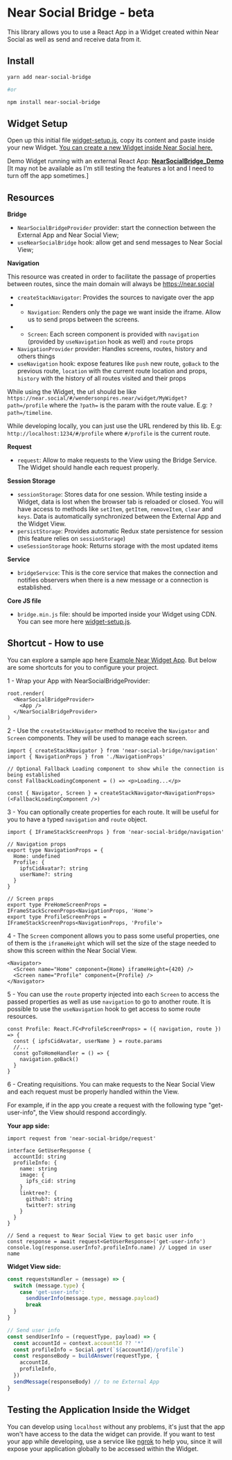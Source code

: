 # Near Social Bridge - beta

This library allows you to use a React App in a Widget created within Near Social as well as send and receive data from it.

## Install

```sh
yarn add near-social-bridge

#or

npm install near-social-bridge
```

## Widget Setup

Open up this initial file [widget-setup.js](./widget-setup.js), copy its content and paste inside your new Widget. [You can create a new Widget inside Near Social here.](https://near.social/#/edit)

Demo Widget running with an external React App: [**NearSocialBridge_Demo**](https://near.social/#/wendersonpires.near/widget/NearSocialBridge_Demo) [It may not be available as I'm still testing the features a lot and I need to turn off the app sometimes.]

## Resources

**Bridge**

- `NearSocialBridgeProvider` provider: start the connection between the External App and Near Social View;
- `useNearSocialBridge` hook: allow get and send messages to Near Social View;

**Navigation**

This resource was created in order to facilitate the passage of properties between routes, since the main domain will always be https://near.social

- `createStackNavigator`: Provides the sources to navigate over the app
- - `Navigation`: Renders only the page we want inside the iframe. Allow us to send props between the screens.
- - `Screen`: Each screen component is provided with `navigation` (provided by `useNavigation` hook as well) and `route` props
- `NavigationProvider` provider: Handles screens, routes, history and others things
- `useNavigation` hook: expose features like `push` new route, `goBack` to the previous route, `location` with the current route location and props, `history` with the history of all routes visited and their props

While using the Widget, the url should be like `https://near.social/#/wendersonpires.near/widget/MyWidget?path=/profile`
where the `?path=` is the param with the route value. E.g: `?path=/timeline`.

While developing locally, you can just use the URL rendered by this lib. E.g: `http://localhost:1234/#/profile` where
`#/profile` is the current route.

**Request**

- `request`: Allow to make requests to the View using the Bridge Service. The Widget should handle each request properly.

**Session Storage**

- `sessionStorage`: Stores data for one session. While testing inside a Widget, data is lost when the browser tab is reloaded or closed. You will have access to methods like `setItem`, `getItem`, `removeItem`, `clear` and `keys`. Data is automatically synchronized between the External App and the Widget View.
- `persistStorage`: Provides automatic Redux state persistence for session (this feature relies on `sessionStorage`)
- `useSessionStorage` hook: Returns storage with the most updated items

**Service**

- `bridgeService`: This is the core service that makes the connection and notifies observers when there is a new message or a connection is established.

**Core JS file**

- `bridge.min.js` file: should be imported inside your Widget using CDN. You can see more here [widget-setup.js](./widget-setup.js).

## Shortcut - How to use

You can explore a sample app here [Example Near Widget App](https://github.com/Wpdas/example-near-widget-app). But below are some shortcuts for you to configure your project.

1 - Wrap your App with NearSocialBridgeProvider:

```tsx
root.render(
  <NearSocialBridgeProvider>
    <App />
  </NearSocialBridgeProvider>
)
```

2 - Use the `createStackNavigator` method to receive the `Navigator` and `Screen` components. They will be used to manage each screen.

```tsx
import { createStackNavigator } from 'near-social-bridge/navigation'
import { NavigationProps } from './NavigationProps'

// Optional Fallback Loading component to show while the connection is being established
const FallbackLoadingComponent = () => <p>Loading...</p>

const { Navigator, Screen } = createStackNavigator<NavigationProps>(<FallbackLoadingComponent />)
```

3 - You can optionally create properties for each route. It will be useful for you to have a typed `navigation` and `route` object.

```tsx
import { IFrameStackScreenProps } from 'near-social-bridge/navigation'

// Navigation props
export type NavigationProps = {
  Home: undefined
  Profile: {
    ipfsCidAvatar?: string
    userName?: string
  }
}

// Screen props
export type PreHomeScreenProps = IFrameStackScreenProps<NavigationProps, 'Home'>
export type ProfileScreenProps = IFrameStackScreenProps<NavigationProps, 'Profile'>
```

4 - The `Screen` component allows you to pass some useful properties, one of them is the `iframeHeight` which will set the size of the stage needed to show this screen within the Near Social View.

```tsx
<Navigator>
  <Screen name="Home" component={Home} iframeHeight={420} />
  <Screen name="Profile" component={Profile} />
</Navigator>
```

5 - You can use the `route` property injected into each `Screen` to access the passed properties as well as use `navigation` to go to another route. It is possible to use the `useNavigation` hook to get access to some route resources.

```tsx
const Profile: React.FC<ProfileScreenProps> = ({ navigation, route }) => {
  const { ipfsCidAvatar, userName } = route.params
  //...
  const goToHomeHandler = () => {
    navigation.goBack()
  }
}
```

6 - Creating requisitions. You can make requests to the Near Social View and each request must be properly handled within the View.

For example, if in the app you create a request with the following type "get-user-info", the View should respond accordingly.

**Your app side:**

```tsx
import request from 'near-social-bridge/request'

interface GetUserResponse {
  accountId: string
  profileInfo: {
    name: string
    image: {
      ipfs_cid: string
    }
    linktree?: {
      github?: string
      twitter?: string
    }
  }
}

// Send a request to Near Social View to get basic user info
const response = await request<GetUserResponse>('get-user-info')
console.log(response.userInfo?.profileInfo.name) // Logged in user name
```

**Widget View side:**

```js
const requestsHandler = (message) => {
  switch (message.type) {
    case 'get-user-info':
      sendUserInfo(message.type, message.payload)
      break
  }
}

// Send user info
const sendUserInfo = (requestType, payload) => {
  const accountId = context.accountId ?? '*'
  const profileInfo = Social.getr(`${accountId}/profile`)
  const responseBody = buildAnswer(requestType, {
    accountId,
    profileInfo,
  })
  sendMessage(responseBody) // to ne External App
}
```

## Testing the Application Inside the Widget

You can develop using `localhost` without any problems, it's just that the app won't have access to the data the widget can provide. If you want to test your app while developing, use a service like [ngrok](https://ngrok.com/) to help you, since it will expose your application globally to be accessed within the Widget.
